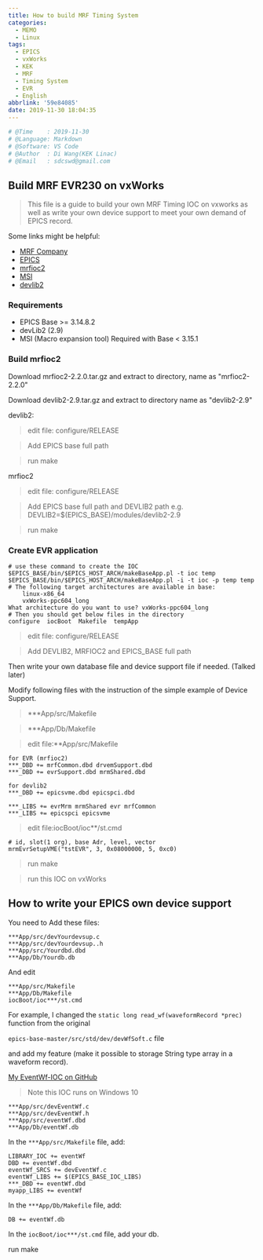 ```yaml
---
title: How to build MRF Timing System
categories:
  - MEMO
  - Linux
tags:
  - EPICS
  - vxWorks
  - KEK
  - MRF
  - Timing System
  - EVR
  - English
abbrlink: '59e84085'
date: 2019-11-30 18:04:35
---
```


```python
# @Time    : 2019-11-30
# @Language: Markdown
# @Software: VS Code
# @Author  : Di Wang(KEK Linac)
# @Email   : sdcswd@gmail.com
```

## Build MRF EVR230 on vxWorks
> This file is a guide to build your own MRF Timing IOC on vxworks as well as write your own device support to meet your own demand of EPICS record.
<!-- more -->
Some links might be helpful:
- [MRF Company](http://mrf.fi/)
- [EPICS](http://www.aps.anl.gov/epics/)
- [mrfioc2](http://epics.sourceforge.net/mrfioc2/)
- [MSI](https://epics.anl.gov/extensions/msi/index.php)
- [devlib2](http://epics.sourceforge.net/devlib2/)
  
### Requirements
- EPICS Base >= 3.14.8.2
- devLib2 (2.9)
- MSI (Macro expansion tool) Required with Base < 3.15.1

### Build mrfioc2
Download mrfioc2-2.2.0.tar.gz and extract to directory, name as "mrfioc2-2.2.0"

Download devlib2-2.9.tar.gz and extract to directory name as "devlib2-2.9"

devlib2:

> edit file: configure/RELEASE

> Add EPICS base full path

> run make

mrfioc2

> edit file: configure/RELEASE

> Add EPICS base full path and DEVLIB2 path
> e.g. DEVLIB2=$(EPICS_BASE)/modules/devlib2-2.9

> run make

### Create EVR application

```
# use these command to create the IOC
$EPICS_BASE/bin/$EPICS_HOST_ARCH/makeBaseApp.pl -t ioc temp
$EPICS_BASE/bin/$EPICS_HOST_ARCH/makeBaseApp.pl -i -t ioc -p temp temp
# The following target architectures are available in base:
    linux-x86_64
    vxWorks-ppc604_long
What architecture do you want to use? vxWorks-ppc604_long
# Then you should get below files in the directory
configure  iocBoot  Makefile  tempApp
```

> edit file: configure/RELEASE

> Add DEVLIB2, MRFIOC2 and EPICS_BASE full path

Then write your own database file and device support file if needed. (Talked later)

Modify following files with the instruction of the simple example of Device Support.

> ***App/src/Makefile

> ***App/Db/Makefile

> edit file:**App/src/Makefile
```
for EVR (mrfioc2)
***_DBD += mrfCommon.dbd drvemSupport.dbd
***_DBD += evrSupport.dbd mrmShared.dbd

for devlib2
***_DBD += epicsvme.dbd epicspci.dbd

***_LIBS += evrMrm mrmShared evr mrfCommon
***_LIBS += epicspci epicsvme
```

> edit file:iocBoot/ioc**/st.cmd

```
# id, slot(1 org), base Adr, level, vector
mrmEvrSetupVME("tstEVR", 3, 0x08000000, 5, 0xc0)
```
> run make

> run this IOC on vxWorks

## How to write your EPICS own device support

You need to Add these files:

```
***App/src/devYourdevsup.c
***App/src/devYourdevsup..h
***App/src/Yourdbd.dbd
***App/Db/Yourdb.db
```
And edit 
```
***App/src/Makefile
***App/Db/Makefile
iocBoot/ioc***/st.cmd
```

For example, I changed the `static long read_wf(waveformRecord *prec)` function from the original 

`epics-base-master/src/std/dev/devWfSoft.c` file

and add my feature (make it possible to storage String type array in a waveform record).

[My EventWf-IOC on GitHub](https://github.com/Insomnia1437/EventWf-IOC)
> Note this IOC runs on Windows 10

```
***App/src/devEventWf.c
***App/src/devEventWf.h
***App/src/eventWf.dbd
***App/Db/eventWf.db
```

In the `***App/src/Makefile` file, add:

```
LIBRARY_IOC += eventWf
DBD += eventWf.dbd
eventWf_SRCS += devEventWf.c
eventWf_LIBS += $(EPICS_BASE_IOC_LIBS)
***_DBD += eventWf.dbd
myapp_LIBS += eventWf
```

In the `***App/Db/Makefile` file, add:

```
DB += eventWf.db
```

In the `iocBoot/ioc***/st.cmd` file, add your db.

run make

